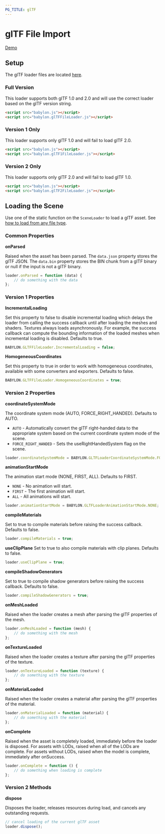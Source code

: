 ```yaml
---
PG_TITLE: glTF
---
```


# glTF File Import

[Demo](http://www.babylonjs-playground.com/#WGZLGJ)

## Setup

The glTF loader files are located [here](https://github.com/BabylonJS/Babylon.js/tree/master/dist/preview%20release/loaders).

### Full Version

This loader supports both glTF 1.0 and 2.0 and will use the correct loader based on the glTF version string.

```html
<script src="babylon.js"></script>
<script src="babylon.glTFFileLoader.js"></script>
```

### Version 1 Only

This loader supports only glTF 1.0 and will fail to load glTF 2.0.

```html
<script src="babylon.js"></script>
<script src="babylon.glTF1FileLoader.js"></script>
```

### Version 2 Only

This loader supports only glTF 2.0 and will fail to load glTF 1.0.

```html
<script src="babylon.js"></script>
<script src="babylon.glTF2FileLoader.js"></script>
```

## Loading the Scene

Use one of the static function on the `SceneLoader` to load a glTF asset.
See [how to load from any file type](/how_to/Load_From_Any_File_Type).



### Common Properties

**onParsed**

Raised when the asset has been parsed. The `data.json` property stores the glTF JSON. The `data.bin` property stores the BIN chunk from a glTF binary or null if the input is not a glTF binary.

```javascript
loader.onParsed = function (data) {
    // do something with the data
};
```

### Version 1 Properties

**IncrementalLoading**

Set this property to false to disable incremental loading which delays the loader from calling the success callback until after loading the meshes and shaders. Textures always loads asynchronously. For example, the success callback can compute the bounding information of the loaded meshes when incremental loading is disabled. Defaults to true.

```javascript
BABYLON.GLTFFileLoader.IncrementalLoading = false;
```

**HomogeneousCoordinates**

Set this property to true in order to work with homogeneous coordinates, available with some converters and exporters. Defaults to false.

```javascript
BABYLON.GLTFFileLoader.HomogeneousCoordinates = true;
```

### Version 2 Properties

**coordinateSystemMode**

The coordinate system mode (AUTO, FORCE_RIGHT_HANDED). Defaults to AUTO.

- `AUTO` - Automatically convert the glTF right-handed data to the appropriate system based on the current coordinate system mode of the scene.
- `FORCE_RIGHT_HANDED` - Sets the useRightHandedSystem flag on the scene.

```javascript
loader.coordinateSystemMode = BABYLON.GLTFLoaderCoordinateSystemMode.FORCE_RIGHT_HANDED;
```

**animationStartMode**

The animation start mode (NONE, FIRST, ALL). Defaults to FIRST.

- `NONE` - No animation will start.
- `FIRST` - The first animation will start.
- `ALL` - All animations will start.

```javascript
loader.animationStartMode = BABYLON.GLTFLoaderAnimationStartMode.NONE;
```

**compileMaterials**

Set to true to compile materials before raising the success callback. Defaults to false.

```javascript
loader.compileMaterials = true;
```

**useClipPlane**
Set to true to also compile materials with clip planes. Defaults to false.

```javascript
loader.useClipPlane = true;
```

**compileShadowGenerators**

Set to true to compile shadow generators before raising the success callback. Defaults to false.

```javascript
loader.compileShadowGenerators = true;
```

**onMeshLoaded**

Raised when the loader creates a mesh after parsing the glTF properties of the mesh.

```javascript
loader.onMeshLoaded = function (mesh) {
    // do something with the mesh
};
```

**onTextureLoaded**

Raised when the loader creates a texture 
after parsing the glTF properties of the texture.

```javascript
loader.onTextureLoaded = function (texture) {
    // do something with the texture
};
```

**onMaterialLoaded**

Raised when the loader creates a material after parsing the glTF properties of the material.

```javascript
loader.onMaterialLoaded = function (material) {
    // do something with the material
};
```

**onComplete**

Raised when the asset is completely loaded, immediately before the loader is disposed.
For assets with LODs, raised when all of the LODs are complete.
For assets without LODs, raised when the model is complete, immediately after onSuccess.

```javascript
loader.onComplete = function () {
    // do something when loading is complete
};
```

### Version 2 Methods

**dispose**

Disposes the loader, releases resources during load, and cancels any outstanding requests.

```javascript
// cancel loading of the current glTF asset
loader.dispose();
```
